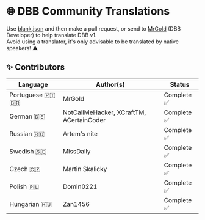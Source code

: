 # 🌐 DBB Community Translations
Use [blank.json](blank.json) and then make a pull request, or send to [MrGold](https://discord.gg/PAzxTDw) (DBB Developer) to help translate DBB v1.<br>
Avoid using a translator, it's only advisable to be translated by native speakers! ⚠️

## ✨ Contributors
| Language        | Author(s)                                | Status      |
| --------------- | ---------------------------------------- | ----------- |
| Portuguese 🇵🇹 🇧🇷 | MrGold                                  | Complete ✅ |
| German 🇩🇪       | NotCallMeHacker, XCraftTM, ACertainCoder | Complete ✅ |
| Russian 🇷🇺      | Artem's nite                             | Complete ✅ |
| Swedish 🇸🇪      | MissDaily                                | Complete ✅ |
| Czech 🇨🇿        | Martin Skalicky                          | Complete ✅ |
| Polish 🇵🇱       | Domin0221                                | Complete ✅ |
| Hungarian 🇭🇺    | Zan1456                                  | Complete ✅ |
